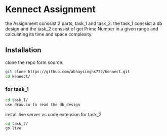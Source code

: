 # Kennect Assignment

the Assignment conssist 2 parts, task_1 and task_2.
the task_1 conssist a db design and the task_2 conssist of get Prime Number in a given range and calculating its time and space complexity.

## Installation
clone the repo form source.

```sh
git clone https://github.com/abhaysinghs772/kennect.git
cd kennect/
```

### for task_1
```sh
cd task_1/
use draw.io to read the db_design
```

install live server vs code extension for task_2

```sh
cd task_2/
go live
```